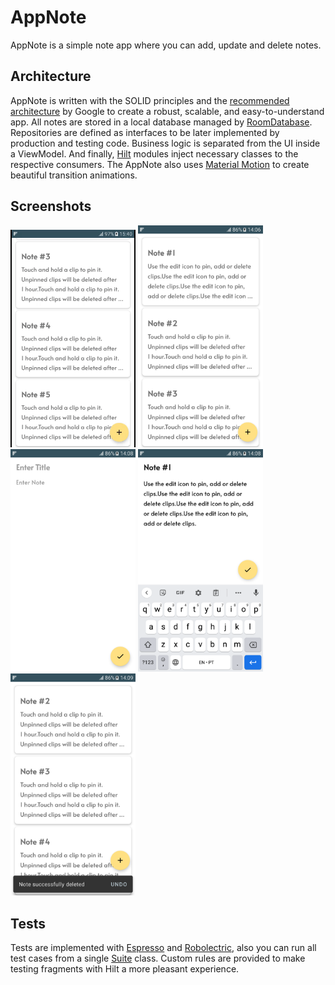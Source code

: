 # AppNote

AppNote is a simple note app where you can add, update and delete notes.

## Architecture

AppNote is written with the SOLID principles and the [recommended architecture](https://developer.android.com/topic/architecture) by Google to create
a robust, scalable, and easy-to-understand app. All notes are stored in a local database managed
by [RoomDatabase](https://developer.android.com/training/data-storage/room). Repositories are defined as interfaces to be later implemented by
production and testing code. Business logic is separated from the UI inside a ViewModel. And finally, [Hilt](https://dagger.dev/hilt/) modules inject
necessary classes to the respective consumers. The AppNote also uses [Material Motion](https://m2.material.io/develop/android/theming/motion) to
create beautiful transition animations.

## Screenshots

<p float="left">
    <img src="screenshots/app_motion.gif" width="200" alt="Material motion in action">
    <img src="screenshots/home.png" width="200" alt="Home">
    <img src="screenshots/add_note.png" width="200" alt="Add note">
    <img src="screenshots/edit_note.png" width="200" alt="Edit note">
    <img src="screenshots/delete_note.png" width="200" alt="Note deleted">
</p>

## Tests

Tests are implemented with [Espresso](https://developer.android.com/training/testing/espresso) and [Robolectric](https://robolectric.org/), also you
can run all test cases from a single [Suite](https://junit.org/junit4/javadoc/4.13/org/junit/runners/Suite.html) class. Custom rules are provided to
make testing fragments with Hilt a more pleasant experience.